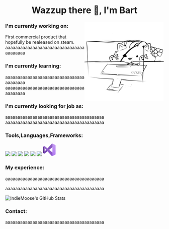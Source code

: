 ### 

<!-- this is comment -->
<p>
<h1 align="center"> Wazzup there 👋, I'm Bart </h1>
</p>

<img src="https://raw.githubusercontent.com/xxxarixx/xxxarixx/master/Resources/BongoCatRengar.png" width="50%" align='right'/>

<p>
<h3>I'm currently working on:</h3> 
First commercial product that hopefully be realeased on steam.
aaaaaaaaaaaaaaaaaaaaaaaaaaaaaaaaaaaaaaaa
</p>


<p>
<h3>I'm currently learning:</h3> 
aaaaaaaaaaaaaaaaaaaaaaaaaaaaaaaaaaaaaaaa
aaaaaaaaaaaaaaaaaaaaaaaaaaaaaaaaaaaaaaaa
</p>


<p>
<h3>I'm currently looking for job as:</h3> 
aaaaaaaaaaaaaaaaaaaaaaaaaaaaaaaaaaaaaaaa
aaaaaaaaaaaaaaaaaaaaaaaaaaaaaaaaaaaaaaaa
</p>



<h3>Tools,Languages,Frameworks:</h3> 
<p width = 49% align='left'>
  <img src="https://raw.githubusercontent.com/alexnaiman/alexnaiman/master/resources/dev/csharp.svg" height="40px"/>
  <img src="https://raw.githubusercontent.com/alexnaiman/alexnaiman/master/resources/dev/gamedev.svg" height="40px />
  <img src="https://raw.githubusercontent.com/alexnaiman/alexnaiman/master/resources/dev/unity.svg" height="40px"/>
  <img src="https://raw.githubusercontent.com/alexnaiman/alexnaiman/master/resources/dev/unity.svg" height="40px"/>
  <img src="https://raw.githubusercontent.com/alexnaiman/alexnaiman/master/resources/dev/unity.svg" height="40px"/>
  <img src="https://raw.githubusercontent.com/alexnaiman/alexnaiman/master/resources/dev/unity.svg" height="40px" />
  <img src="https://raw.githubusercontent.com/alexnaiman/alexnaiman/master/resources/dev/unity.svg" height="40px"/>
  <img src="https://raw.githubusercontent.com/xxxarixx/xxxarixx/master/Resources/Visual_Studio_Icon_2019.svg" height="40px"/>
</p>

<p>
<h3>My experience:</h3> 
aaaaaaaaaaaaaaaaaaaaaaaaaaaaaaaaaaaaaaaa
                                                                                                                           
aaaaaaaaaaaaaaaaaaaaaaaaaaaaaaaaaaaaaaaa
</p>
<img src="https://github-readme-stats.vercel.app/api?username=xxxarixx&show_icons=true&hide_border=true&count_private=true&icon_color=28394F&text_color=28394F&title_color=EC6F7B&bg_color=FFFFFF" alt="IndieMoose's GitHub Stats">
<h3> Contact: </h3>
aaaaaaaaaaaaaaaaaaaaaaaaaaaaaaaaaaaaaaaa
